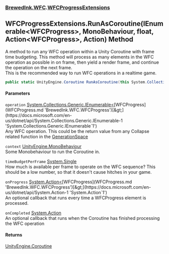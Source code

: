 ### [BrewedInk.WFC](BrewedInk_WFC.md 'BrewedInk.WFC').[WFCProgressExtensions](WFCProgressExtensions.md 'BrewedInk.WFC.WFCProgressExtensions')
## WFCProgressExtensions.RunAsCoroutine(IEnumerable&lt;WFCProgress&gt;, MonoBehaviour, float, Action&lt;WFCProgress&gt;, Action) Method
A method to run any WFC operation within a Unity Coroutine with frame time budgeting. This method will process as many elements in the WFC operation as possible in on frame, then yield a render frame, and continue the operation on the next frame.  
This is the recommended way to run WFC operations in a realtime game.  
```csharp
public static UnityEngine.Coroutine RunAsCoroutine(this System.Collections.Generic.IEnumerable<BrewedInk.WFC.WFCProgress> operation, UnityEngine.MonoBehaviour context, float timeBudgetPerFrame, System.Action<BrewedInk.WFC.WFCProgress> onProgress=null, System.Action onCompleted=null);
```
#### Parameters
<a name='BrewedInk_WFC_WFCProgressExtensions_RunAsCoroutine(System_Collections_Generic_IEnumerable_BrewedInk_WFC_WFCProgress__UnityEngine_MonoBehaviour_float_System_Action_BrewedInk_WFC_WFCProgress__System_Action)_operation'></a>
`operation` [System.Collections.Generic.IEnumerable&lt;](https://docs.microsoft.com/en-us/dotnet/api/System.Collections.Generic.IEnumerable-1 'System.Collections.Generic.IEnumerable`1')[WFCProgress](WFCProgress.md 'BrewedInk.WFC.WFCProgress')[&gt;](https://docs.microsoft.com/en-us/dotnet/api/System.Collections.Generic.IEnumerable-1 'System.Collections.Generic.IEnumerable`1')  
Any WFC operation. This could be the return value from any Collapse related function in the [GenerationSpace](GenerationSpace.md 'BrewedInk.WFC.GenerationSpace')
  
<a name='BrewedInk_WFC_WFCProgressExtensions_RunAsCoroutine(System_Collections_Generic_IEnumerable_BrewedInk_WFC_WFCProgress__UnityEngine_MonoBehaviour_float_System_Action_BrewedInk_WFC_WFCProgress__System_Action)_context'></a>
`context` [UnityEngine.MonoBehaviour](https://docs.microsoft.com/en-us/dotnet/api/UnityEngine.MonoBehaviour 'UnityEngine.MonoBehaviour')  
Some Monobehaviour to run the Coroutine in.
  
<a name='BrewedInk_WFC_WFCProgressExtensions_RunAsCoroutine(System_Collections_Generic_IEnumerable_BrewedInk_WFC_WFCProgress__UnityEngine_MonoBehaviour_float_System_Action_BrewedInk_WFC_WFCProgress__System_Action)_timeBudgetPerFrame'></a>
`timeBudgetPerFrame` [System.Single](https://docs.microsoft.com/en-us/dotnet/api/System.Single 'System.Single')  
How much is available per frame to operate on the WFC sequence? This should be a low number, so that it doesn't cause hitches in your game.
  
<a name='BrewedInk_WFC_WFCProgressExtensions_RunAsCoroutine(System_Collections_Generic_IEnumerable_BrewedInk_WFC_WFCProgress__UnityEngine_MonoBehaviour_float_System_Action_BrewedInk_WFC_WFCProgress__System_Action)_onProgress'></a>
`onProgress` [System.Action&lt;](https://docs.microsoft.com/en-us/dotnet/api/System.Action-1 'System.Action`1')[WFCProgress](WFCProgress.md 'BrewedInk.WFC.WFCProgress')[&gt;](https://docs.microsoft.com/en-us/dotnet/api/System.Action-1 'System.Action`1')  
An optional callback that runs every time a WFCProgress element is processed.
  
<a name='BrewedInk_WFC_WFCProgressExtensions_RunAsCoroutine(System_Collections_Generic_IEnumerable_BrewedInk_WFC_WFCProgress__UnityEngine_MonoBehaviour_float_System_Action_BrewedInk_WFC_WFCProgress__System_Action)_onCompleted'></a>
`onCompleted` [System.Action](https://docs.microsoft.com/en-us/dotnet/api/System.Action 'System.Action')  
An optional callback that runs when the Coroutine has finished processing the WFC operation
  
#### Returns
[UnityEngine.Coroutine](https://docs.microsoft.com/en-us/dotnet/api/UnityEngine.Coroutine 'UnityEngine.Coroutine')  
